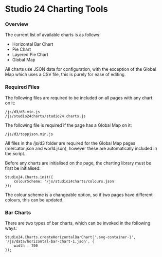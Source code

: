 # Studio 24 Charting Tools

### Overview

The current list of available charts is as follows:

* Horizontal Bar Chart
* Pie Chart
* Layered Pie Chart
* Global Map

All charts use JSON data for configuration, with the exception of the Global Map which uses a CSV file, this is purely for ease of editing. 

### Required Files

The following files are required to be included on all pages with any chart on it:

```
/js/d3/d3.min.js
/js/studio24charts/studio24.charts.js
```

The following file is required if the page has a Global Map on it:

```
/js/d3/toppjson.min.js
```

All files in the /js/d3 folder are required for the Global Map pages (mercator.json and world.json), however these are automatically included in the script.

Before any charts are initialised on the page, the charting library must be first be initialised:

```
Studio24.Charts.init({
    colourScheme: '/js/studio24charts/colours.json'
});
```

The colour scheme is a changeable option, so if two pages have different colours, this can be updated.

### Bar Charts

There are two types of bar charts, which can be invoked in the following ways:

```
Studio24.Charts.createHorizontalBarChart('.svg-container-1', '/js/data/horizontal-bar-chart-1.json', {
    width : 700
});
```
